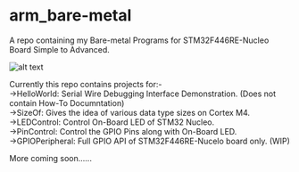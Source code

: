 # arm_bare-metal
A repo containing my Bare-metal Programs for STM32F446RE-Nucleo Board Simple to Advanced.  


![alt text](https://cdn11.bigcommerce.com/s-3fd3md1ghs/images/stencil/1280x1280/products/26412/7354/NUCLEO-F103RB__19032.1561067731.jpg)  

Currently this repo contains projects for:-  
->HelloWorld: Serial Wire Debugging Interface Demonstration. (Does not contain How-To Documntation)  
->SizeOf: Gives the idea of various data type sizes on Cortex M4.  
->LEDControl: Control On-Board LED of STM32 Nucleo.  
->PinControl: Control the GPIO Pins along with On-Board LED.  
->GPIOPeripheral: Full GPIO API of STM32F446RE-Nucelo board only. (WIP)  

More coming soon......  
